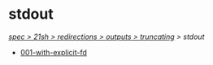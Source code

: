# stdout

*[spec > 21sh > redirections > outputs > truncating](..) > stdout*

* [001-with-explicit-fd](./001-with-explicit-fd)
